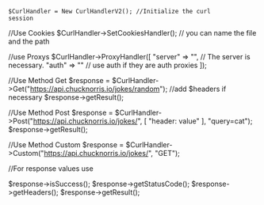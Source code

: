 <code>$CurlHandler = New CurlHandlerV2(); //Initialize the curl session</code>

//Use Cookies
$CurlHandler->SetCookiesHandler(); // you can name the file and the path

//use Proxys
$CurlHandler->ProxyHandler([
    "server" => "", // The server is necessary.
    "auth" => "" // use auth if they are auth proxies
]);

//Use Method Get
$response = $CurlHandler->Get("https://api.chucknorris.io/jokes/random"); //add $headers if necessary
$response->getResult();

//Use Method Post
$response = $CurlHandler->Post("https://api.chucknorris.io/jokes/", [
    "header: value"
  ], "query=cat");
$response->getResult();

//Use Method Custom
$response = $CurlHandler->Custom("https://api.chucknorris.io/jokes/", "GET");

//For response values ​​use

$response->isSuccess();
$response->getStatusCode();
$response->getHeaders();
$response->getResult();
